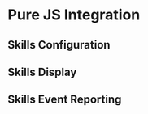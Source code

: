 # Pure JS Integration

## Skills Configuration

<import-content path="/skills-client/common/clientConfig.html"/>

## Skills Display

## Skills Event Reporting
